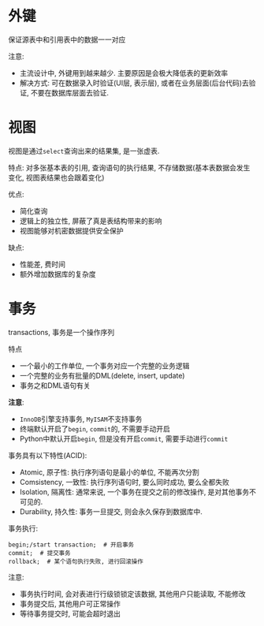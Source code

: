# 外键

保证源表中和引用表中的数据一一对应

注意:

* 主流设计中, 外键用到越来越少. 主要原因是会极大降低表的更新效率
* 解决方式: 可在数据录入时验证(UI层, 表示层), 或者在业务层面(后台代码)去验证, 不要在数据库层面去验证.

# 视图

视图是通过`select`查询出来的结果集, 是一张虚表.

特点: 对多张基本表的引用, 查询语句的执行结果, 不存储数据(基本表数据会发生变化, 视图表结果也会跟着变化)

优点:

* 简化查询
* 逻辑上的独立性, 屏蔽了真是表结构带来的影响
* 视图能够对机密数据提供安全保护

缺点:

* 性能差, 费时间
* 额外增加数据库的复杂度

# 事务

transactions, 事务是一个操作序列

特点

* 一个最小的工作单位, 一个事务对应一个完整的业务逻辑
* 一个完整的业务有批量的DML(delete, insert, update)
* 事务之和DML语句有关

**注意**:

* `InnoDB`引擎支持事务, `MyISAM`不支持事务
* 终端默认开启了`begin`, `commit`的, 不需要手动开启
* Python中默认开启`begin`, 但是没有开启`commit`, 需要手动进行`commit`

事务具有以下特性(ACID):

* Atomic, 原子性: 执行序列语句是最小的单位, 不能再次分割
* Comsistency, 一致性: 执行序列语句时, 要么同时成功, 要么全都失败
* Isolation, 隔离性: 通常来说, 一个事务在提交之前的修改操作, 是对其他事务不可见的.
* Durability, 持久性: 事务一旦提交, 则会永久保存到数据库中.

事务执行:

```mysql
begin;/start transaction;  # 开启事务
commit;  # 提交事务
rollback;  # 某个语句执行失败, 进行回滚操作
```

注意:

* 事务执行时间, 会对表进行行级锁锁定该数据, 其他用户只能读取, 不能修改
* 事务提交后, 其他用户可正常操作
* 等待事务提交时, 可能会超时退出



